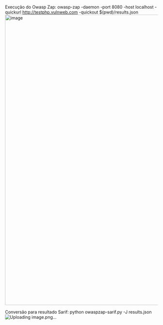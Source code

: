 Execução do Owasp Zap:
owasp-zap -daemon -port 8080 -host localhost -quickurl http://testphp.vulnweb.com -quickout $(pwd)/results.json
<img width="958" alt="image" src="https://github.com/cnetsec/owaspzap-sarif/assets/86935257/3e837b89-a343-47a7-9b05-796a4da8e40e">


Conversão para resultado Sarif:
python owaspzap-sarif.py -J results.json
![Uploading image.png…]()



